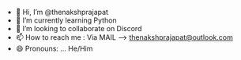 - 👋 Hi, I’m @thenakshprajapat
- 🌱 I’m currently learning Python
- 💞️ I’m looking to collaborate on Discord
- 📫 How to reach me : Via MAIL --> thenakshprajapat@outlook.com
- 😄 Pronouns: ... He/Him 

<!---
thenakshprajapat/thenakshprajapat is a ✨ special ✨ repository because its `README.md` (this file) appears on your GitHub profile.
You can click the Preview link to take a look at your changes.
--->
